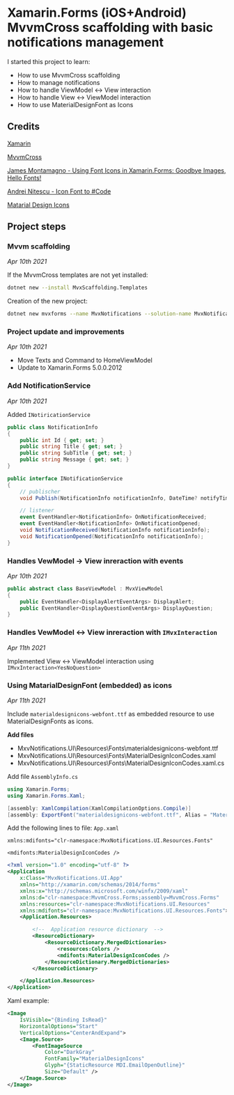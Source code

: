# Xamarin.Forms (iOS+Android) MvvmCross scaffolding with basic notifications management

I started this project to learn:

* How to use MvvmCross scaffolding 
* How to manage notifications 
* How to handle ViewModel <-> View interaction
* How to handle View <-> ViewModel interaction
* How to use MaterialDesignFont as Icons

## Credits 

[Xamarin](https://dotnet.microsoft.com/apps/xamarin)

[MvvmCross](https://www.mvvmcross.com/)

[James Montamagno - Using Font Icons in Xamarin.Forms: Goodbye Images, Hello Fonts!](https://montemagno.com/using-font-icons-in-xamarin-forms-goodbye-images-hello-fonts/)

[Andrei Nitescu - Icon Font to #Code](https://andreinitescu.github.io/IconFont2Code/)

[Matarial Design Icons](https://materialdesignicons.com/)

## Project steps 

### Mvvm scaffolding 

_Apr 10th 2021_

If the MvvmCross templates are not yet installed:
```sh 
dotnet new --install MvxScaffolding.Templates
```

Creation of the new project:
```sh 
dotnet new mvxforms --name MvxNotifications --solution-name MvxNotifications
```

### Project update and improvements

_Apr 10th 2021_

* Move Texts and Command to HomeViewModel
* Update to Xamarin.Forms 5.0.0.2012

### Add NotificationService

_Apr 10th 2021_

Added `INotiricationService`

```cs
public class NotificationInfo
{
    public int Id { get; set; }
    public string Title { get; set; }
    public string SubTitle { get; set; }
    public string Message { get; set; }
}

public interface INotificationService
{
    // publischer
    void Publish(NotificationInfo notificationInfo, DateTime? notifyTime = null);

    // listener
    event EventHandler<NotificationInfo> OnNotificationReceived;
    event EventHandler<NotificationInfo> OnNotificationOpened;
    void NotificationReceived(NotificationInfo notificationInfo);
    void NotificationOpened(NotificationInfo notificationInfo);
}
```

### Handles VewModel -> View inreraction with events

_Apr 10th 2021_

```cs
public abstract class BaseViewModel : MvxViewModel
{
    public EventHandler<DisplayAlertEventArgs> DisplayAlert;
    public EventHandler<DisplayQuestionEventArgs> DisplayQuestion;
}
```

### Handles VewModel <-> View inreraction with `IMvxInteraction` 

_Apr 11th 2021_

Implemented View <-> ViewModel interaction using `IMvxInteraction<YesNoQuestion>`


### Using MatarialDesignFont (embedded) as icons

_Apr 11th 2021_

Include `materialdesignicons-webfont.ttf` as embedded resource to use MaterialDesignFonts as icons.

**Add files**

* MxvNotifications.UI\Resources\Fonts\materialdesignicons-webfont.ttf
* MxvNotifications.UI\Resources\Fonts\MaterialDesignIconCodes.xaml
* MxvNotifications.UI\Resources\Fonts\MaterialDesignIconCodes.xaml.cs

Add file `AssemblyInfo.cs`

```cs
using Xamarin.Forms;
using Xamarin.Forms.Xaml;

[assembly: XamlCompilation(XamlCompilationOptions.Compile)]
[assembly: ExportFont("materialdesignicons-webfont.ttf", Alias = "MaterialDesignIcons")]
```

Add the following lines to file: `App.xaml`

`xmlns:mdifonts="clr-namespace:MvxNotifications.UI.Resources.Fonts"`

`<mdifonts:MaterialDesignIconCodes />`

```xml
<?xml version="1.0" encoding="utf-8" ?>
<Application
    x:Class="MvxNotifications.UI.App"
    xmlns="http://xamarin.com/schemas/2014/forms"
    xmlns:x="http://schemas.microsoft.com/winfx/2009/xaml"
    xmlns:d="clr-namespace:MvvmCross.Forms;assembly=MvvmCross.Forms"
    xmlns:resources="clr-namespace:MvxNotifications.UI.Resources"
    xmlns:mdifonts="clr-namespace:MvxNotifications.UI.Resources.Fonts">
    <Application.Resources>

        <!--  Application resource dictionary  -->
        <ResourceDictionary>
            <ResourceDictionary.MergedDictionaries>
                <resources:Colors />
                <mdifonts:MaterialDesignIconCodes />
            </ResourceDictionary.MergedDictionaries>
        </ResourceDictionary>

    </Application.Resources>
</Application>
```

Xaml example:

```xml
<Image
    IsVisible="{Binding IsRead}"
    HorizontalOptions="Start"
    VerticalOptions="CenterAndExpand">
    <Image.Source>
        <FontImageSource
            Color="DarkGray"
            FontFamily="MaterialDesignIcons"
            Glyph="{StaticResource MDI.EmailOpenOutline}"
            Size="Default" />
    </Image.Source>
</Image>
```